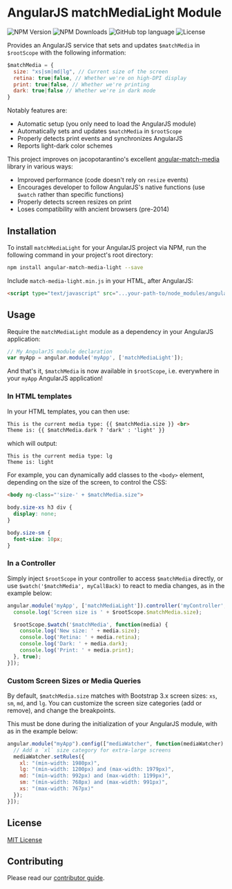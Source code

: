 # AngularJS matchMediaLight Module

![NPM Version](https://img.shields.io/npm/v/angular-match-media-light)
![NPM Downloads](https://img.shields.io/npm/dm/angular-match-media-light)
![GitHub top language](https://img.shields.io/github/languages/top/sentrysoftware/angular-match-media)
![License](https://img.shields.io/github/license/sentrysoftware/angular-match-media)

Provides an AngularJS service that sets and updates `$matchMedia` in `$rootScope` with the following information:

```js
$matchMedia = {
  size: "xs|sm|md|lg", // Current size of the screen
  retina: true|false, // Whether we're on high-DPI display
  print: true|false, // Whether we're printing
  dark: true|false // Whether we're in dark mode
}
```

Notably features are:

* Automatic setup (you only need to load the AngularJS module)
* Automatically sets and updates `$matchMedia` in `$rootScope`
* Properly detects print events and synchronizes AngularJS
* Reports light-dark color schemes

This project improves on jacopotarantino's excellent [angular-match-media](https://github.com/jacopotarantino/angular-match-media) library in various ways:

* Improved performance (code doesn't rely on `resize` events)
* Encourages developer to follow AngularJS's native functions (use `$watch` rather than specific functions)
* Properly detects screen resizes on print
* Loses compatibility with ancient browsers (pre-2014)

## Installation

To install `matchMediaLight` for your AngularJS project via NPM, run the following command in your project's root directory:

```bash
npm install angular-match-media-light --save
```

Include `match-media-light.min.js` in your HTML, after AngularJS:

```html
<script type="text/javascript" src="...your-path-to/node_modules/angular-match-media-light/dist/match-media-light.min.js"></script>
```

## Usage

Require the `matchMediaLight` module as a dependency in your AngularJS application:

```js
// My AngularJS module declaration
var myApp = angular.module('myApp', ['matchMediaLight']);
```

And that's it, `$matchMedia` is now available in `$rootScope`, i.e. everywhere in your `myApp` AngularJS application!

### In HTML templates

In your HTML templates, you can then use:

```html
This is the current media type: {{ $matchMedia.size }} <br>
Theme is: {{ $matchMedia.dark ? 'dark' : 'light' }}
```

which will output:

```
This is the current media type: lg
Theme is: light
```

For example, you can dynamically add classes to the `<body>` element, depending on the size of the screen, to control the CSS:

```html
<body ng-class="'size-' + $matchMedia.size">
```

```css
body.size-xs h3 div {
  display: none;
}

body.size-sm {
  font-size: 10px;
}
```

### In a Controller

Simply inject `$rootScope` in your controller to access `$matchMedia` directly, or use `$watch('$matchMedia', myCallBack)` to react to media changes, as in the example below:

```js
angular.module('myApp', ['matchMediaLight']).controller('myController', ['$rootScope', function($rootScope) {
  console.log('Screen size is ' + $rootScope.$matchMedia.size);

  $rootScope.$watch('$matchMedia', function(media) {
    console.log('New size: ' + media.size);
    console.log('Retina: ' + media.retina);
    console.log('Dark: ' + media.dark);
    console.log('Print: ' + media.print);
  }, true);
}]);
```

### Custom Screen Sizes or Media Queries

By default, `$matchMedia.size` matches with Bootstrap 3.x screen sizes: `xs`, `sm`, `md`, and `lg`. You can customize the screen size categories (add or remove), and change the breakpoints.

This must be done during the initialization of your AngularJS module, with as in the example below:

```js
angular.module("myApp").config(["mediaWatcher", function(mediaWatcher) {
  // Add a `xl` size category for extra-large screens
  mediaWatcher.setRules({
    xl: "(min-width: 1980px)",
    lg: "(min-width: 1200px) and (max-width: 1979px)",
    md: "(min-width: 992px) and (max-width: 1199px)",
    sm: "(min-width: 768px) and (max-width: 991px)",
    xs: "(max-width: 767px)"
  });
}]);
```

## License

[MIT License](LICENSE)

## Contributing

Please read our [contributor guide](https://sentrysoftware.org/contributing.html).
